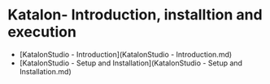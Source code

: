 # Katalon- Introduction, installtion and execution

- [KatalonStudio - Introduction](KatalonStudio - Introduction.md)
- [KatalonStudio - Setup and Installation](KatalonStudio - Setup and Installation.md)
